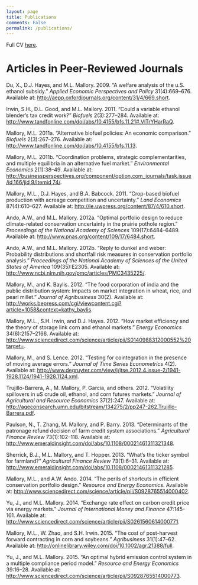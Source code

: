 ```yaml
---
layout: page
title: Publications
comments: False
permalink: /publications/
---
```


Full CV [here](http://mindymallory.github.io/CV/). 

Articles in Peer-Reviewed Journals
==================================

<!--
To generate pdf: 

1. Change YAML "output: pdf_document"
2. Comment out the .md r chunk at the bottom
3. Uncomment the .pdf r chunk at the bottom
-->
<!--

-->
Du, X., D.J. Hayes, and M.L. Mallory. 2009. “A welfare analysis of the
u.S. ethanol subsidy.” *Applied Economic Perspectives and Policy*
31(4):669–676. Available at:
<http://aepp.oxfordjournals.org/content/31/4/669.short>.

Irwin, S.H., D.L. Good, and M.L. Mallory. 2011. “Could a variable
ethanol blender’s tax credit work?” *Biofuels* 2(3):277–284. Available
at: <http://www.tandfonline.com/doi/abs/10.4155/bfs.11.21#.VlTrYHarRaQ>.

Mallory, M.L. 2011a. “Alternative biofuel policies: An economic
comparison.” *Biofuels* 2(3):267–276. Available at:
<http://www.tandfonline.com/doi/abs/10.4155/bfs.11.13>.

Mallory, M.L. 2011b. “Coordination problems, strategic
complementarities, and multiple equilibria in an alternative fuel
market.” *Environmental Economics* 2(1):38–49. Available at:
<http://businessperspectives.org/component/option,com_journals/task,issue/id,166/jid,9/Itemid,74/>.

Mallory, M.L., D.J. Hayes, and B.A. Babcock. 2011. “Crop-based biofuel
production with acreage competition and uncertainty.” *Land Economics*
87(4):610–627. Available at:
<http://le.uwpress.org/content/87/4/610.short>.

Ando, A.W., and M.L. Mallory. 2012a. “Optimal portfolio design to reduce
climate-related conservation uncertainty in the prairie pothole region.”
*Proceedings of the National Academy of Sciences* 109(17):6484–6489.
Available at: <http://www.pnas.org/content/109/17/6484.short>.

Ando, A.W., and M.L. Mallory. 2012b. “Reply to dunkel and weber:
Probability distributions and shortfall risk measures in conservation
portfolio analysis.” *Proceedings of the National Academy of Sciences of
the United States of America* 109(35):E2305. Available at:
<http://www.ncbi.nlm.nih.gov/pmc/articles/PMC3435225/>.

Mallory, M., and K. Baylis. 2012. “The food corporation of india and the
public distribution system: Impacts on market integration in wheat,
rice, and pearl millet.” *Journal of Agribusiness* 30(2). Available at:
<http://works.bepress.com/cgi/viewcontent.cgi?article=1058&context=kathy_baylis>.

Mallory, M.L., S.H. Irwin, and D.J. Hayes. 2012. “How market efficiency
and the theory of storage link corn and ethanol markets.” *Energy
Economics* 34(6):2157–2166. Available at:
<http://www.sciencedirect.com/science/article/pii/S0140988312000552%20target=>.

Mallory, M., and S. Lence. 2012. “Testing for cointegration in the
presence of moving average errors.” *Journal of Time Series
Econometrics* 4(2). Available at:
<http://www.degruyter.com/view/j/jtse.2012.4.issue-2/1941-1928.1124/1941-1928.1124.xml>.

Trujillo-Barrera, A., M. Mallory, P. Garcia, and others. 2012.
“Volatility spillovers in uS crude oil, ethanol, and corn futures
markets.” *Journal of Agricultural and Resource Economics* 37(2):247.
Available at:
<http://ageconsearch.umn.edu/bitstream/134275/2/pp247-262,Trujillo-Barrera.pdf>.

Paulson, N., T. Zhang, M. Mallory, and P. Barry. 2013. “Determinants of
the patronage refund decision of farm credit system associations.”
*Agricultural Finance Review* 73(1):102–118. Available at:
<http://www.emeraldinsight.com/doi/abs/10.1108/00021461311321348>.

Sherrick, B.J., M.L. Mallory, and T. Hopper. 2013. “What’s the ticker
symbol for farmland?” *Agricultural Finance Review* 73(1):6–31.
Available at:
<http://www.emeraldinsight.com/doi/abs/10.1108/00021461311321285>.

Mallory, M.L., and A.W. Ando. 2014. “The perils of shortcuts in
efficient conservation portfolio design.” *Resource and Energy
Economics*. Available at:
<http://www.sciencedirect.com/science/article/pii/S0928765514000402>.

Yu, J., and M.L. Mallory. 2014. “Exchange rate effect on carbon credit
price via energy markets.” *Journal of International Money and Finance*
47:145–161. Available at:
<http://www.sciencedirect.com/science/article/pii/S0261560614000771>.

Mallory, M.L., W. Zhao, and S.H. Irwin. 2015. “The cost of post-harvest
forward contracting in corn and soybeans.” *Agribusiness* 31(1):47–62.
Available at:
<http://onlinelibrary.wiley.com/doi/10.1002/agr.21388/full>.

Yu, J., and M.L. Mallory. 2015. “An optimal hybrid emission control
system in a multiple compliance period model.” *Resource and Energy
Economics* 39:16–28. Available at:
<http://www.sciencedirect.com/science/article/pii/S0928765514000773>.
